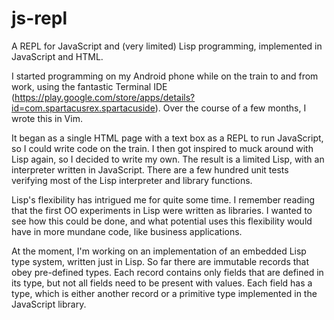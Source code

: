 js-repl
=======

A REPL for JavaScript and (very limited) Lisp programming, implemented in JavaScript and HTML.

I started programming on my Android phone while on the train to and from work, using the fantastic Terminal IDE (https://play.google.com/store/apps/details?id=com.spartacusrex.spartacuside). Over the course of a few months, I wrote this in Vim.

It began as a single HTML page with a text box as a REPL to run JavaScript, so I could write code on the train. I then got inspired to muck around with Lisp again, so I decided to write my own. The result is a limited Lisp, with an interpreter written in JavaScript. There are a few hundred unit tests verifying most of the Lisp interpreter and library functions.

Lisp's flexibility has intrigued me for quite some time. I remember reading that the first OO experiments in Lisp were written as libraries. I wanted to see how this could be done, and what potential uses this flexibility would have in more mundane code, like business applications.

At the moment, I'm working on an implementation of an embedded Lisp type system, written just in Lisp. So far there are immutable records that obey pre-defined types. Each record contains only fields that are defined in its type, but not all fields need to be present with values. Each field has a type, which is either another record or a primitive type implemented in the JavaScript library.
